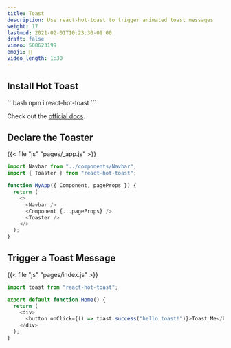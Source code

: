 ```yaml
---
title: Toast
description: Use react-hot-toast to trigger animated toast messages
weight: 17
lastmod: 2021-02-01T10:23:30-09:00
draft: false
vimeo: 508623199
emoji: 🧈
video_length: 1:30
---
```


## Install Hot Toast

<File name="command line">
  <Terminal />
</File>
```bash
npm i react-hot-toast
```

Check out the [official docs](https://react-hot-toast.com/).

## Declare the Toaster

{{< file "js" "pages/_app.js" >}}

```javascript
import Navbar from "../components/Navbar";
import { Toaster } from "react-hot-toast";

function MyApp({ Component, pageProps }) {
  return (
    <>
      <Navbar />
      <Component {...pageProps} />
      <Toaster />
    </>
  );
}
```

## Trigger a Toast Message

{{< file "js" "pages/index.js" >}}

```javascript
import toast from "react-hot-toast";

export default function Home() {
  return (
    <div>
      <button onClick={() => toast.success("hello toast!")}>Toast Me</button>
    </div>
  );
}
```
